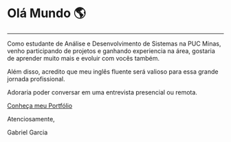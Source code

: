 # Olá Mundo 🌎
---

Como estudante de Análise e Desenvolvimento de Sistemas na PUC Minas, venho participando de projetos e ganhando experiencia na área, gostaria de aprender muito mais e evoluir com vocês também. 
 
Além disso, acredito que meu inglês fluente será valioso para essa grande jornada profissional.


Adoraria poder conversar em uma entrevista presencial ou remota.

[Conheça meu Portfólio](https://gabrie1garcia.github.io/Portfolio/index.html)
 
Atenciosamente,

Gabriel Garcia


